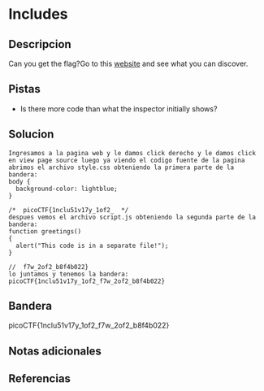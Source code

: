 # Includes
## Descripcion
Can you get the flag?Go to this [website](http://saturn.picoctf.net:56469/) and see what you can discover.

## Pistas
- Is there more code than what the inspector initially shows?
## Solucion
```
Ingresamos a la pagina web y le damos click derecho y le damos click en view page source luego ya viendo el codigo fuente de la pagina abrimos el archivo style.css obteniendo la primera parte de la bandera:
body {
  background-color: lightblue;
}

/*  picoCTF{1nclu51v17y_1of2_  */
despues vemos el archivo script.js obteniendo la segunda parte de la bandera:
function greetings()
{
  alert("This code is in a separate file!");
}

//  f7w_2of2_b8f4b022}
lo juntamos y tenemos la bandera:
picoCTF{1nclu51v17y_1of2_f7w_2of2_b8f4b022}

```

## Bandera

picoCTF{1nclu51v17y_1of2_f7w_2of2_b8f4b022}

## Notas adicionales

## Referencias